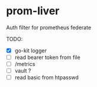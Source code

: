 # prom-liver

Auth filter for prometheus federate

TODO:

- [x] go-kit logger
- [ ] read bearer token from file
- [ ] /metrics
- [ ] vault ?
- [ ] read basic from htpasswd